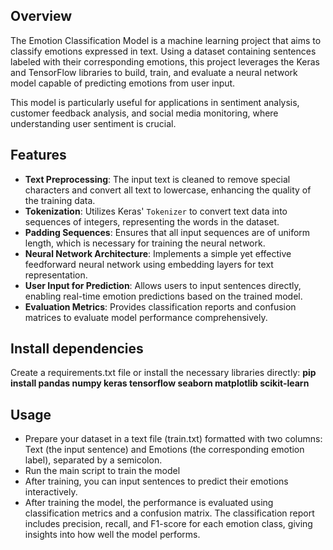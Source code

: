 ## Overview
The Emotion Classification Model is a machine learning project that aims to classify emotions expressed in text. Using a dataset containing sentences labeled with their corresponding emotions, this project leverages the Keras and TensorFlow libraries to build, train, and evaluate a neural network model capable of predicting emotions from user input. 

This model is particularly useful for applications in sentiment analysis, customer feedback analysis, and social media monitoring, where understanding user sentiment is crucial.

## Features
- **Text Preprocessing**: The input text is cleaned to remove special characters and convert all text to lowercase, enhancing the quality of the training data.
- **Tokenization**: Utilizes Keras' `Tokenizer` to convert text data into sequences of integers, representing the words in the dataset.
- **Padding Sequences**: Ensures that all input sequences are of uniform length, which is necessary for training the neural network.
- **Neural Network Architecture**: Implements a simple yet effective feedforward neural network using embedding layers for text representation.
- **User Input for Prediction**: Allows users to input sentences directly, enabling real-time emotion predictions based on the trained model.
- **Evaluation Metrics**: Provides classification reports and confusion matrices to evaluate model performance comprehensively.


## Install dependencies
Create a requirements.txt file or install the necessary libraries directly:
**pip install pandas numpy keras tensorflow seaborn matplotlib scikit-learn**

## Usage
- Prepare your dataset in a text file (train.txt) formatted with two columns: Text (the input sentence) and Emotions (the corresponding emotion label), separated by a semicolon.
- Run the main script to train the model
- After training, you can input sentences to predict their emotions interactively.
- After training the model, the performance is evaluated using classification metrics and a confusion matrix. The classification report includes precision, recall, and F1-score for each emotion class, giving insights into how well the model performs.
